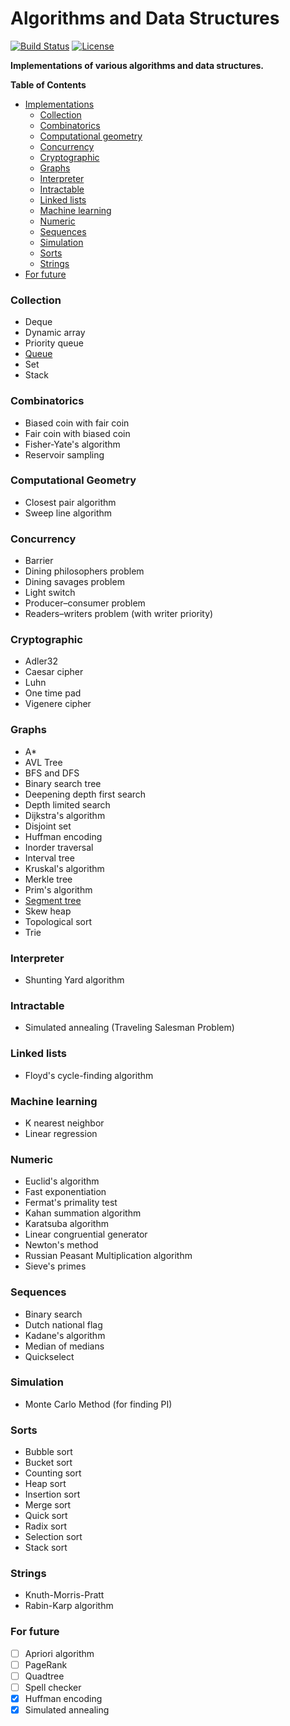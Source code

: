 Algorithms and Data Structures
==========

[![Build Status](https://travis-ci.org/jaewie/algorithms.svg?branch=master)](https://travis-ci.org/jaewie/algorithms)
[![License](http://img.shields.io/badge/license-mit-blue.svg?style=flat)](/LICENSE)

**Implementations of various algorithms and data structures.**

**Table of Contents**

- [Implementations](#collection)
   - [Collection](#collection)
   - [Combinatorics](#combinatorics)
   - [Computational geometry](#computational-geometry)
   - [Concurrency](#concurrency)
   - [Cryptographic](#cryptographic)
   - [Graphs](#graphs)
   - [Interpreter](#interpreter)
   - [Intractable](#intractable)
   - [Linked lists](#linked-lists)
   - [Machine learning](#machine-learning)
   - [Numeric](#numeric)
   - [Sequences](#sequences)
   - [Simulation](#simulation)
   - [Sorts](#sorts)
   - [Strings](#strings)
- [For future](#for-future)

### Collection
- Deque
- Dynamic array
- Priority queue
- [Queue](python/collection/queue.py)
- Set
- Stack

### Combinatorics
- Biased coin with fair coin
- Fair coin with biased coin
- Fisher-Yate's algorithm
- Reservoir sampling

### Computational Geometry
- Closest pair algorithm
- Sweep line algorithm

### Concurrency
- Barrier
- Dining philosophers problem
- Dining savages problem
- Light switch
- Producer–consumer problem
- Readers–writers problem (with writer priority)

### Cryptographic
- Adler32
- Caesar cipher
- Luhn
- One time pad
- Vigenere cipher

### Graphs
- A*
- AVL Tree
- BFS and DFS
- Binary search tree
- Deepening depth first search
- Depth limited search
- Dijkstra's algorithm
- Disjoint set
- Huffman encoding
- Inorder traversal
- Interval tree
- Kruskal's algorithm
- Merkle tree
- Prim's algorithm
- [Segment tree](python/graphs/segment_tree.py)
- Skew heap
- Topological sort
- Trie

### Interpreter
- Shunting Yard algorithm

### Intractable
- Simulated annealing (Traveling Salesman Problem)

### Linked lists
- Floyd's cycle-finding algorithm

### Machine learning
- K nearest neighbor
- Linear regression

### Numeric
- Euclid's algorithm
- Fast exponentiation
- Fermat's primality test
- Kahan summation algorithm
- Karatsuba algorithm
- Linear congruential generator
- Newton's method
- Russian Peasant Multiplication algorithm
- Sieve's primes


### Sequences
- Binary search
- Dutch national flag
- Kadane's algorithm
- Median of medians
- Quickselect

### Simulation
- Monte Carlo Method (for finding PI)

### Sorts
- Bubble sort
- Bucket sort
- Counting sort
- Heap sort
- Insertion sort
- Merge sort
- Quick sort
- Radix sort
- Selection sort
- Stack sort

### Strings
- Knuth-Morris-Pratt
- Rabin-Karp algorithm

### For future
- [ ] Apriori algorithm
- [ ] PageRank
- [ ] Quadtree
- [ ] Spell checker
- [x] Huffman encoding
- [x] Simulated annealing
